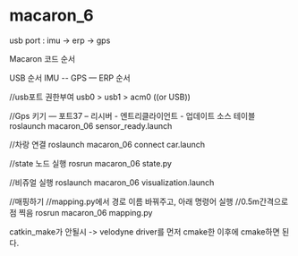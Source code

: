 # macaron_6

usb port : imu -> erp -> gps

Macaron 코드 순서

USB 순서
IMU -- GPS — ERP 순서

//usb포트 권한부여
usb0 > usb1 > acm0
((or USB))

//Gps 키기 —  포트37 – 리시버 - 엔트리클라이언트 - 업데이트 소스 테이블
roslaunch macaron_06 sensor_ready.launch

//차랑 연결
roslaunch macaron_06 connect car.launch

//state 노드 실행
rosrun macaron_06 state.py

//비쥬얼 실행
roslaunch macaron_06 visualization.launch

//매핑하기
//mapping.py에서 경로 이름 바꿔주고, 아래 명령어 실행
//0.5m간격으로 점 찍음 
rosrun macaron_06 mapping.py


catkin_make가 안될시 -> velodyne driver를 먼저 cmake한 이후에 cmake하면 된다.
